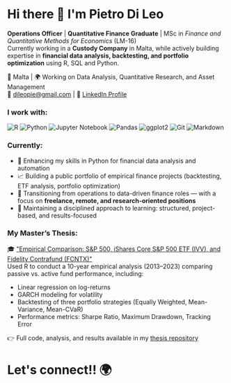 # Hi there 👋 I'm Pietro Di Leo

**Operations Officer** | **Quantitative Finance Graduate** | MSc in *Finance and Quantitative Methods for Economics* (LM-16)  
Currently working in a **Custody Company** in Malta, while actively building expertise in **financial data analysis, backtesting, and portfolio optimization** using R, SQL and Python.

📍 Malta | 🌍 Working on Data Analysis, Quantitative Research, and Asset Management  
📧 dileopie@gmail.com | 🔗 [LinkedIn Profile](https://linkedin.com/in/pietrodileo)

### I work with:
![R](https://img.shields.io/badge/R-276DC3?style=for-the-badge&logo=r&logoColor=white)
![Python](https://img.shields.io/badge/Python-3776AB?style=for-the-badge&logo=python&logoColor=white)
![Jupyter Notebook](https://img.shields.io/badge/Jupyter-F37626?style=for-the-badge&logo=jupyter&logoColor=white)
![Pandas](https://img.shields.io/badge/Pandas-150458?style=for-the-badge&logo=pandas&logoColor=white)
![ggplot2](https://img.shields.io/badge/ggplot2-64C7CF?style=for-the-badge&logo=r&logoColor=white)
![Git](https://img.shields.io/badge/Git-F05032?style=for-the-badge&logo=git&logoColor=white)
![Markdown](https://img.shields.io/badge/Markdown-000000?style=for-the-badge&logo=markdown&logoColor=white)

### Currently:
- 🔢 Enhancing my skills in Python for financial data analysis and automation
- 📈 Building a public portfolio of empirical finance projects (backtesting, ETF analysis, portfolio optimization)
- 💼 Transitioning from operations to data-driven finance roles — with a focus on **freelance, remote, and research-oriented positions**
- 🧪 Maintaining a disciplined approach to learning: structured, project-based, and results-focused

### My Master’s Thesis:
🎓 ["Empirical Comparison: S&P 500, iShares Core S&P 500 ETF (IVV), and Fidelity Contrafund (FCNTX)"](https://github.com/DLPietro/thesis-backtesting-etf-spx)  
Used R to conduct a 10-year empirical analysis (2013–2023) comparing passive vs. active fund performance, including:
- Linear regression on log-returns
- GARCH modeling for volatility
- Backtesting of three portfolio strategies (Equally Weighted, Mean-Variance, Mean-CVaR)
- Performance metrics: Sharpe Ratio, Maximum Drawdown, Tracking Error

👉 Full code, analysis, and results available in my [thesis repository](https://github.com/DLPietro/thesis-backtesting-etf-spx)


# Let's connect!! 🌍
